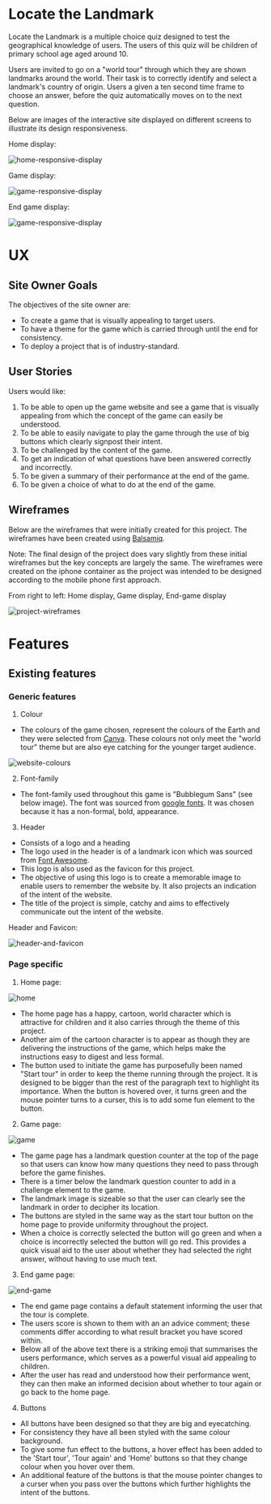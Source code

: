 # Locate the Landmark

Locate the Landmark is a multiple choice quiz designed to test the geographical knowledge of users. The users of this quiz will be children of primary school age aged around 10. 

Users are invited to go on a "world tour" through which they are shown landmarks around the world. Their task is to correctly identify and select a landmark's country of origin. Users a given a ten second time frame to choose an answer, before the quiz automatically moves on to the next question. 

Below are images of the interactive site displayed on different screens to illustrate its design responsiveness.

Home display:

![home-responsive-display](assets/images/readme-images/home-responsive.png)

Game display:

![game-responsive-display](assets/images/readme-images/game-responsive.png)

End game display:

![game-responsive-display](assets/images/readme-images/end-game-responsive.png)


# UX

## Site Owner Goals

The objectives of the site owner are:

* To create a game that is visually appealing to target users.
* To have a theme for the game which is carried through until the end for consistency.
* To deploy a project that is of industry-standard. 

## User Stories

Users would like:

1. To be able to open up the game website  and see a game that is visually appealing from which the concept of the game can easily be understood.
2. To be able to easily navigate to play the game through the use of big buttons which clearly signpost their intent.
3. To be challenged by the content of the game.
4. To get an indication of what questions have been answered correctly and incorrectly.
5. To be given a summary of their performance at the end of the game.
6. To be given a choice of what to do at the end of the game.

## Wireframes

Below are the wireframes that were initially created for this project. The wireframes have been created using [Balsamiq](https://balsamiq.com/wireframes/?gclid=EAIaIQobChMIvd-up7Gq8gIVdgCiAx3NKwsREAAYAiAAEgInd_D_BwE). 

Note: The final design of the project does vary slightly from these initial wireframes but the key concepts are largely the same. The wireframes were created on the iphone container as the project was intended to be designed according to the mobile phone first approach. 

From right to left: 
Home display, Game display, End-game display

![project-wireframes](assets/images/readme-images/project-wireframes.png)

# Features

## Existing features

### Generic features

1. Colour
* The colours of the game chosen, represent the colours of the Earth and they were selected from [Canva](https://www.canva.com/colors/color-palette-generator/). These colours not only meet the "world tour" theme but are also eye catching for the younger target audience. 

![website-colours](assets/images/readme-images/website-colours.png)

2. Font-family
* The font-family used throughout this game is "Bubblegum Sans" (see below image). The font was sourced from [google fonts](https://fonts.google.com/). It was chosen because it has a non-formal, bold, appearance.

3. Header 
* Consists of a logo and a heading
* The logo used in the header is of a landmark icon which was sourced from [Font Awesome](https://fontawesome.com/).
* This logo is also used as the favicon for this project. 
* The objective of using this logo is to create a memorable image to enable users to remember the website by. It also projects an indication of the intent of the website.
* The title of the project is simple, catchy and aims to effectively communicate out the intent of the website. 

Header and Favicon:

![header-and-favicon](assets/images/readme-images/header-and-favicon.png)


### Page specific 

1. Home page:

![home](assets/images/readme-images/home.png)

* The home page has a happy, cartoon, world character which is attractive for children and it also carries through the theme of this project. 
* Another aim of the cartoon character is to appear as though they are delivering the instructions of the game, which helps make the instructions easy to digest and less formal.
*  The button used to initiate the game has purposefully been named "Start tour" in order to keep the theme running through the project. It is designed to be bigger than the rest of the paragraph text to highlight its importance. When the button is hovered over, it turns green and the mouse pointer turns to a curser, this is to add some fun element to the button. 

2. Game page:

![game](assets/images/readme-images/game.png)

* The game page has a landmark question counter at the top of the page so that users can know how many questions they need to pass through before the game finishes.
* There is a timer below the landmark question counter to add in a challenge element to the game.
* The landmark image is sizeable so that the user can clearly see the landmark in order to decipher its location. 
* The buttons are styled in the same way as the start tour button on the home page to provide uniformity throughout the project.
* When a choice is correctly selected the button will go green and when a choice is incorrectly selected the button will go red. This provides a quick visual aid to the user about whether they had selected the right answer, without having to use much text. 

3. End game page:

![end-game](assets/images/readme-images/end-game.png)

* The end game page contains a default statement informing the user that the tour is complete.
* The users score is shown to them with an an advice comment; these comments differ according to what result bracket you have scored within.
* Below all of the above text there is a striking emoji that summarises the users performance, which serves as a powerful visual aid appealing to children. 
* After the user has read and understood how their performance went, they can then make an informed decision about whether to tour again or go back to the home page.



4. Buttons 
* All buttons have been designed so that they are big and eyecatching.
* For consistency they have all been styled with the same colour background.
* To give some fun effect to the buttons, a hover effect has been added to the 'Start tour', 'Tour again' and 'Home' buttons so that they change colour when you hover over them. 
* An additional feature of the buttons is that the mouse pointer changes to a curser when you pass over the buttons which further highlights the intent of the buttons. 











